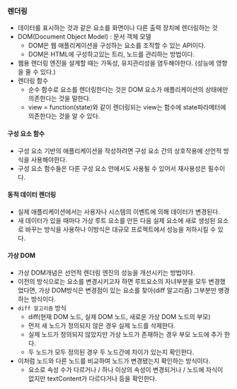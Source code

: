 ### 렌더링
- 데이터를 표시하는 것과 같은 요소를 화면이나 다른 출력 장치에 렌더링하는 것
- DOM(Document Object Model) : 문서 객체 모델
  - DOM은 웹 애플리케이션을 구성하는 요소를 조작할 수 있는 API이다.
  - DOM은 HTML에 구성하고있는 트리, 노드를 관리하는 방법이다.
- 웹용 렌더링 엔진을 설계할 때는 가독성, 유지관리성을 염두해야한다. (성능에 영향을 줄 수 있다.)
- 렌더링 함수
  - 순수 함수로 요소를 렌더링한다는 것은 DOM 요소가 애플리케이션의 상태에만 의존한다는 것을 말한다.
  - view = function(state)와 같이 렌더링되는 view는 함수에 state파라메터에 의존한다는 것을 알 수 있다.

#### 구성 요소 함수
- 구성 요소 기반의 애플리케이션을 작성하려면 구성 요소 간의 상호작용에 선언적 방식을 사용해야한다.
- 구성 요소 함수들은 다른 구성 요소 안에서도 사용될 수 있어서 재사용성은 필수이다.

#### 동적 데이터 렌더링
- 실제 애플리케이션에서는 사용자나 시스템의 이벤트에 의해 데이터가 변경된다.
- 새 데이터가 있을 때마다 가상 루트 요소를 만든 다음 실제 요소에 새로 생성된 요소로 바꾸는 방식을 사용하나 이방식은 대규모 프로젝트에서 성능을 저하시킬 수 있다.

#### 가상 DOM 
- 가상 DOM개념은 선언적 렌더링 엔진의 성능을 개선시키는 방법이다.
- 이전의 방식으로는 요소를 변경시키고자 하면 루트요소의 자녀부분을 모두 변경했었다면, 가상 DOM방식은 변경점이 있는 요소를 찾아(diff 알고리즘) 그부분만 병경하는 방식이다.
- `diff 알고리즘` 방식
  - diff(현재 DOM 노드, 실제 DOM 노드, 새로운 가상 DOM 노드의 부모)
  - 먼저 새 노드가 정의되지 않은 경우 실제 노드를 삭제한다.
  - 실제 노드가 정의되지 않았지만 가상 노드가 존재하는 경우 부모 노드에 추가 한다.
  - 두 노드가 모두 정의된 경우 두 노드간에 차이가 있는지 확인한다.
- 이처럼 노드와 다른 노드를 비교하여 노드가 변경됐는지 확인하는 방식이다.
  - 요소로 속성 수가 다르거나 / 하나 이상의 속성이 변경되거나 / 노드에 자식이 없지만 textContent가 다르다거나 등을 확인한다.
